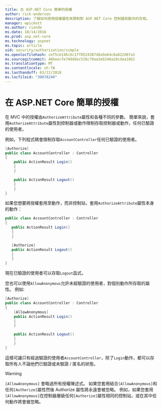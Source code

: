 ```yaml
---
title: 在 ASP.NET Core 簡單的授權
author: rick-anderson
description: 了解如何使用授權屬性來限制對 ASP.NET Core 控制器和動作的存取。
manager: wpickett
ms.author: riande
ms.date: 10/14/2016
ms.prod: asp.net-core
ms.technology: aspnet
ms.topic: article
uid: security/authorization/simple
ms.openlocfilehash: cef5cb146c6c1ff052430748a9a64c6a822d6fa3
ms.sourcegitcommit: 48beecfe749ddac52bc79aa3eb246a2dcdaa1862
ms.translationtype: MT
ms.contentlocale: zh-TW
ms.lasthandoff: 03/22/2018
ms.locfileid: "30078240"
---
```

# <a name="simple-authorization-in-aspnet-core"></a>在 ASP.NET Core 簡單的授權

<a name="security-authorization-simple"></a>

在 MVC 中的授權由`AuthorizeAttribute`屬性和各種不同的參數。 簡單來說，套用`AuthorizeAttribute`屬性到控制器或動作限制存取控制器或動作，任何已驗證的使用者。

例如，下列程式碼會限制存取`AccountController`任何已驗證的使用者。

```csharp
[Authorize]
public class AccountController : Controller
{
    public ActionResult Login()
    {
    }

    public ActionResult Logout()
    {
    }
}
```

如果您想要將授權套用至動作，而非控制站，套用`AuthorizeAttribute`屬性本身的動作：

```csharp
public class AccountController : Controller
{
   public ActionResult Login()
   {
   }

   [Authorize]
   public ActionResult Logout()
   {
   }
}
```

現在已驗證的使用者可以存取`Logout`函式。

您也可以使用`AllowAnonymous`允許未經驗證的使用者，對個別動作所存取的屬性。 例如: 

```csharp
[Authorize]
public class AccountController : Controller
{
    [AllowAnonymous]
    public ActionResult Login()
    {
    }

    public ActionResult Logout()
    {
    }
}
```

這樣可讓只有經過驗證的使用者`AccountController`，除了`Login`動作，都可以存取所有人不論他們已驗證或未驗證 / 匿名的狀態。

>[!WARNING]
> `[AllowAnonymous]` 會略過所有授權陳述式。 如果您套用結合`[AllowAnonymous]`和任何`[Authorize]`屬性然後 Authorize 屬性將永遠會被忽略。 例如，如果您套用`[AllowAnonymous]`在控制器層級任何`[Authorize]`屬性相同的控制站，或在其中任何動作將會被忽略。

